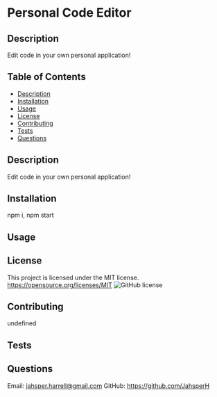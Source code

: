 # Personal Code Editor
  ## Description
  Edit code in your own personal application!
  ## Table of Contents
  * [Description](#description)
  * [Installation](#installation)
  * [Usage](#usage)
  * [License](#license)
  * [Contributing](#contributing)
  * [Tests](#tests)
  * [Questions](#questions)
  
  ## Description
  Edit code in your own personal application!
  ## Installation
  npm i, npm start
  ## Usage
  
  ## License
  This project is licensed under the MIT license.
  https://opensource.org/licenses/MIT
  ![GitHub license](https://img.shields.io/badge/license-MIT-blue.svg)
  ## Contributing
  undefined
  ## Tests
  
  ## Questions
  Email: jahsper.harrell@gmail.com
  GitHub: https://github.com/JahsperH
